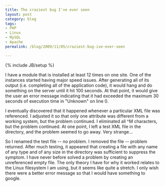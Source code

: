 ```yaml
---
title: The craziest bug I've ever seen
layout: post
category: blog
tags:
- PHP
- Linux
- MySQL
- Apache
permalink: /blog/2009/11/05/craziest-bug-ive-ever-seen

---
```

{% include JB/setup %}
<div id="node-66" class="node node-blog node-promoted">
  <div class="content clearfix">
    <div class="field field-name-body field-type-text-with-summary field-label-hidden"><div class="field-items"><div class="field-item even"><p>I have a module that is installed at least 12 times on one site. One of the instances started having major speed issues. After generating all of its output (i.e. completing all of the application code), it would hang and do something on the server until it hit 100 seconds. At that point, it would give the user an error message indicating that it had exceeded the maximum 30 seconds of execution time in "Unknown" on line 0.</p>
<!--break-->
<p>I eventually discovered that it happened whenever a particular XML file was referenced. I adjusted it so that only one attribute was different from a working system, but the problem continued. I eliminated all ^M characters, but the problem continued. At one point, I left a test XML file in the directory, and the problem seemed to go away. Very strange...</p>
<p>So I renamed the test file -- no problem. I removed the file -- problem returned. After much testing, it appeared that creating a file with any name of any type and of any size in the directory was sufficient to suppress the symptom. I have never before solved a problem by creating an unreferenced empty file. The only theory I have for why it worked relates to the Linux filesystem I am using, but it seems like quite a stretch. I only wish there were a better error message so that I would have something to google.</p>
</div></div></div>  </div>
</div>

